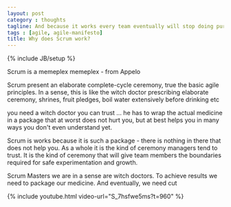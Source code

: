 ```yaml
---
layout: post
category : thoughts
tagline: And because it works every team eventually will stop doing pure Scrum
tags : [agile, agile-manifesto]
title: Why does Scrum work?
---
```

{% include JB/setup %}

Scrum is a memeplex memeplex - from Appelo


Scrum present an elaborate complete-cycle ceremony, true the basic agile principles.
In a sense, this is like the witch doctor prescribing elaborate ceremony, shrines, fruit pledges, boil water extensively before drinking etc

you need a witch doctor you can trust ... he has to wrap the actual medicine in a package that at worst does not hurt you,
but at best helps you in many ways you don't even understand yet.

Scrum is works because it is such a package - there is nothing in there that does not help you. As a whole it is the kind of ceremony managers tend to trust. 
It is the kind of ceremony that will give team members the boundaries required for safe experimentation and growth.

Scrum Masters we are in a sense are witch doctors. 
To achieve results we need to package our medicine.
And eventually, we need cut 


{% include youtube.html video-url="S_7hsfwe5ms?t=960" %}

  [Manifesto for Agile Software Development]: http://www.agilemanifesto.org

